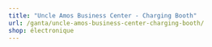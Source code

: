 ```yaml
---
title: "Uncle Amos Business Center - Charging Booth"
url: /ganta/uncle-amos-business-center-charging-booth/
shop: électronique
---
```

